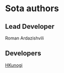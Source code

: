# Sota authors

## Lead Developer

Roman Ardazishvili

## Developers

[HKunogi](https://github.com/HKunogi)